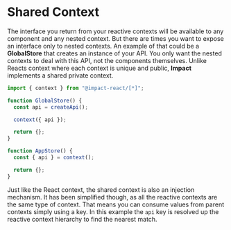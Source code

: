 # Shared Context

The interface you return from your reactive contexts will be available to any component and any nested context. But there are times you want to expose an interface only to nested contexts. An example of that could be a **GlobalStore** that creates an instance of your API. You only want the nested contexts to deal with this API, not the components themselves. Unlike Reacts context where each context is unique and public, **Impact** implements a shared private context.

```ts
import { context } from "@impact-react/[*]";

function GlobalStore() {
  const api = createApi();

  context({ api });

  return {};
}

function AppStore() {
  const { api } = context();

  return {};
}
```

Just like the React context, the shared context is also an injection mechanism. It has been simplified though, as all the reactive contexts are the same type of context. That means you can consume values from parent contexts simply using a key. In this example the `api` key is resolved up the reactive context hierarchy to find the nearest match.
